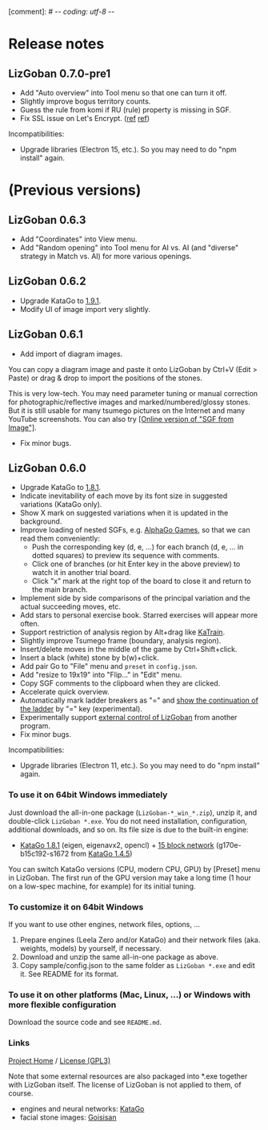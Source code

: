 [comment]: # -*- coding: utf-8 -*-

# Release notes

## LizGoban 0.7.0-pre1

* Add "Auto overview" into Tool menu so that one can turn it off.
* Slightly improve bogus territory counts.
* Guess the rule from komi if RU (rule) property is missing in SGF.
* Fix SSL issue on Let's Encrypt. ([ref](https://github.com/electron/electron/issues/31212) [ref](https://github.com/electron/electron/pull/31213))

Incompatibilities:

* Upgrade libraries (Electron 15, etc.). So you may need to do "npm install" again.

# (Previous versions)

## LizGoban 0.6.3

* Add "Coordinates" into View menu.
* Add "Random opening" into Tool menu for AI vs. AI (and "diverse" strategy in Match vs. AI) for more various openings.

## LizGoban 0.6.2

* Upgrade KataGo to [1.9.1](https://github.com/lightvector/KataGo/releases/tag/v1.9.1).
* Modify UI of image import very slightly.

## LizGoban 0.6.1

* Add import of diagram images.

You can copy a diagram image and paste it onto LizGoban by Ctrl+V (Edit > Paste) or drag & drop to import the positions of the stones.

This is very low-tech. You may need parameter tuning or manual correction for photographic/reflective images and marked/numbered/glossy stones. But it is still usable for many tsumego pictures on the Internet and many YouTube screenshots. You can also try [[Online version of "SGF from Image"]](http://kaorahi.github.io/lizgoban/src/sgf_from_image/sgf_from_image.html).

* Fix minor bugs.

## LizGoban 0.6.0

* Upgrade KataGo to [1.8.1](https://github.com/lightvector/KataGo/releases/tag/v1.8.1).
* Indicate inevitability of each move by its font size in suggested variations (KataGo only).
* Show X mark on suggested variations when it is updated in the background.
* Improve loading of nested SGFs, e.g. [AlphaGo Games](https://deepmind.com/alphago-games-english), so that we can read them conveniently:
  * Push the corresponding key (d, e, ...) for each branch (d, e, ... in dotted squares) to preview its sequence with comments.
  * Click one of branches (or hit Enter key in the above preview) to watch it in another trial board.
  * Click "x" mark at the right top of the board to close it and return to the main branch.
* Implement side by side comparisons of the principal variation and the actual succeeding moves, etc.
* Add stars to personal exercise book. Starred exercises will appear more often.
* Support restriction of analysis region by Alt+drag like [KaTrain](https://github.com/sanderland/katrain/).
* Slightly improve Tsumego frame (boundary, analysis region).
* Insert/delete moves in the middle of the game by Ctrl+Shift+click.
* Insert a black (white) stone by b(w)+click.
* Add pair Go to "File" menu and `preset` in `config.json`.
* Add "resize to 19x19" into "Flip..." in "Edit" menu.
* Copy SGF comments to the clipboard when they are clicked.
* Accelerate quick overview.
* Automatically mark ladder breakers as "=" and [show the continuation of the ladder](https://github.com/kaorahi/lizgoban/issues/63) by "=" key (experimental).
* Experimentally support [external control of LizGoban](https://github.com/kaorahi/lizgoban/issues/61) from another program.
* Fix minor bugs.

Incompatibilities:

* Upgrade libraries (Electron 11, etc.). So you may need to do "npm install" again.

### To use it on 64bit Windows immediately

Just download the all-in-one package (`LizGoban-*_win_*.zip`), unzip it, and double-click `LizGoban *.exe`. You do not need installation, configuration, additional downloads, and so on. Its file size is due to the built-in engine:

* [KataGo 1.8.1](https://github.com/lightvector/KataGo/releases/tag/v1.8.1) (eigen, eigenavx2, opencl) + [15 block network](https://d3dndmfyhecmj0.cloudfront.net/g170/neuralnets/index.html) (g170e-b15c192-s1672 from [KataGo 1.4.5](https://github.com/lightvector/KataGo/releases/tag/v1.4.5))

You can switch KataGo versions (CPU, modern CPU, GPU) by [Preset] menu in LizGoban. The first run of the GPU version may take a long time (1 hour on a low-spec machine, for example) for its initial tuning.

### To customize it on 64bit Windows

If you want to use other engines, network files, options, ...

1. Prepare engines (Leela Zero and/or KataGo) and their network files (aka. weights, models) by yourself, if necessary.
2. Download and unzip the same all-in-one package as above.
3. Copy sample/config.json to the same folder as `LizGoban *.exe` and edit it. See README for its format.

### To use it on other platforms (Mac, Linux, ...) or Windows with more flexible configuration

Download the source code and see `README.md`.

### Links

[Project Home](https://github.com/kaorahi/lizgoban) /
[License (GPL3)](https://github.com/kaorahi/lizgoban/blob/master/LICENSE.txt)

Note that some external resources are also packaged into *.exe together with LizGoban itself. The license of LizGoban is not applied to them, of course.

* engines and neural networks: [KataGo](https://github.com/lightvector/KataGo/)
* facial stone images: [Goisisan](https://www.asahi-net.or.jp/~hk6t-itu/igo/goisisan.html)
